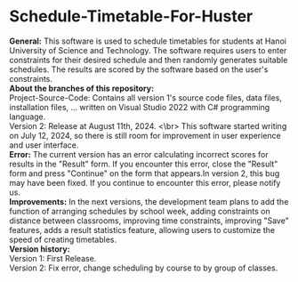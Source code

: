 # Schedule-Timetable-For-Huster
<b>General:</b> This software is used to schedule timetables for students at Hanoi University of Science and Technology. The software requires users to enter constraints for their desired schedule and then randomly generates suitable schedules. The results are scored by the software based on the user's constraints.<br>
<b>About the branches of this repository:</b><br>
Project-Source-Code: Contains all version 1's source code files, data files, installation files, ... written on Visual Studio 2022 with C# programming language.<br>
Version 2: Release at August 11th, 2024. <\br>
This software started writing on July 12, 2024, so there is still room for improvement in user experience and user interface.<br>
<b>Error:</b> The current version has an error calculating incorrect scores for results in the "Result" form. If you encounter this error, close the "Result" form and press "Continue" on the form that appears.In version 2, this bug may have been fixed. If you continue to encounter this error, please notify us.<br>
<b>Improvements:</b> In the next versions, the development team plans to add the function of arranging schedules by school week, adding constraints on distance between classrooms, improving time constraints, improving "Save" features, adds a result statistics feature, allowing users to customize the speed of creating timetables. <br>
<b>Version history:</b> <br>
Version 1: First Release. <br>
Version 2: Fix error, change scheduling by course to by group of classes. <br>

